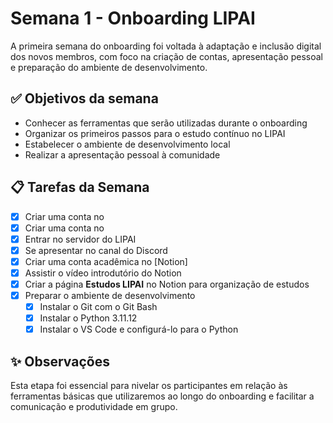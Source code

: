 # Semana 1 - Onboarding LIPAI

A primeira semana do onboarding foi voltada à adaptação e inclusão digital dos novos membros, com foco na criação de contas, apresentação pessoal e preparação do ambiente de desenvolvimento.

## ✅ Objetivos da semana

- Conhecer as ferramentas que serão utilizadas durante o onboarding
- Organizar os primeiros passos para o estudo contínuo no LIPAI
- Estabelecer o ambiente de desenvolvimento local
- Realizar a apresentação pessoal à comunidade

## 📋 Tarefas da Semana

- [x] Criar uma conta no 
- [x] Criar uma conta no 
- [x] Entrar no servidor do LIPAI 
- [x] Se apresentar no canal do Discord
- [x] Criar uma conta acadêmica no [Notion]
- [x] Assistir o vídeo introdutório do Notion
- [x] Criar a página **Estudos LIPAI** no Notion para organização de estudos
- [x] Preparar o ambiente de desenvolvimento
  - [x] Instalar o Git com o Git Bash
  - [x] Instalar o Python 3.11.12
  - [x] Instalar o VS Code e configurá-lo para o Python 
## ✨ Observações

Esta etapa foi essencial para nivelar os participantes em relação às ferramentas básicas que utilizaremos ao longo do onboarding e facilitar a comunicação e produtividade em grupo.

